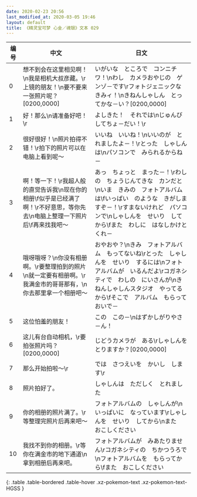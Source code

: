 ```yaml
---
date: 2020-02-23 20:56
last_modified_at: 2020-03-05 19:46
layout: default
title: 《精灵宝可梦 心金／魂银》文本 029
---
```

| 编号 | 中文 | 日文 |
| ---- | ---- | ---- |
| 0 | 想不到会在这里相见啊！\n我是相机大叔彦藏。\r上镜的朋友！\n要不要来一张照片呢？[0200,0000] | いがいな　ところで　コンニチワ！\nわし　カメラおやじの　ゲンゾ－です\rフォトジェニックな　きみィ！\nきねんしゃしん　とってかな－い？[0200,0000] |
| 1 | 好！那么\n请准备好吧！\r | よしきた！　それでは\nじゅんび　してちょ－だい！\r |
| 2 | 很好很好！\n照片拍得不错！\r拍下的照片可以在电脑上看到呢～ | いいね　いいね！\nいいのが　とれましたよ－！\rとった　しゃしんは\nパソコンで　みられるからね－ |
| 3 | 啊！等一下！\r我超人般的直觉告诉我\n现在你的相册\f似乎是已经满了啊！\r不好意思，等你先去\n电脑上整理一下照片后\f再来找我吧～ | あっ　ちょっと　まった－！\rわしの　ちょうじんてきな　カンだと\nいま　きみの　フォトアルバムは\fいっぱい　のような　きがしますぞ－！\rすまないけれど　パソコンで\nしゃしんを　せいり　してから\fまた　わしに　はなしかけとくれ－ |
| 4 | 哦呀哦呀？\n你没有相册啊。\r要整理拍到的照片\n就一定要有相册啊。\r我满金市的哥哥那有，\n你去那里拿一个相册吧～ | おやおや？\nきみ　フォトアルバム　もってないね\rとった　しゃしんを　せいり　するには\nフォトアルバムが　いるんだよ\rコガネシティで　わしの　にいさんが\nきねんしゃしんスタジオ　やってるから\fそこで　アルバム　もらっておいで－ |
| 5 | 这位怕羞的朋友！ | この　この－\nはずかしがりやさ－ん！ |
| 6 | 这儿有台自动相机，\r要拍张照片吗？[0200,0000] | じどうカメラが　ある\rしゃしんを　とりますか？[0200,0000] |
| 7 | 那么开始拍啦～\r | では　さつえいを　かいし　します\r |
| 8 | 照片拍好了。 | しゃしんは　ただしく　とれました |
| 9 | 你的相册的照片满了。\r等整理完照片后再来吧～ | フォトアルバムの　しゃしんが\nいっぱいに　なっています\rしゃしんを　せいり　してから\nまた　おこしください |
| 10 | 我找不到你的相册。\r等你在满金市的地下通道\n拿到相册后再来吧。 | フォトアルバムが　みあたりません\rコガネシティの　ちかつうろで\nフォトアルバムを　もらってから\fまた　おこしください |
{: .table .table-bordered .table-hover .xz-pokemon-text .xz-pokemon-text-HGSS }